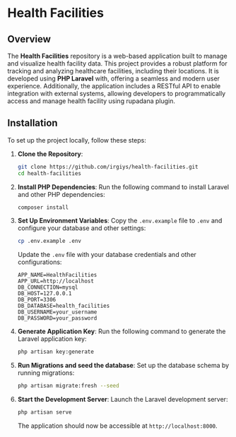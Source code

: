 
# Health Facilities

## Overview
The **Health Facilities** repository is a web-based application built to manage and visualize health facility data. This project provides a robust platform for tracking and analyzing healthcare facilities, including their locations. It is developed using **PHP Laravel** with, offering a seamless and modern user experience.  Additionally, the application includes a RESTful API to enable integration with external systems, allowing developers to programmatically access and manage health facility using rupadana plugin.

## Installation
To set up the project locally, follow these steps:

1. **Clone the Repository**:
   ```bash
   git clone https://github.com/irgiys/health-facilities.git
   cd health-facilities
   ```

2. **Install PHP Dependencies**:
   Run the following command to install Laravel and other PHP dependencies:
   ```bash
   composer install
   ```

3. **Set Up Environment Variables**:
   Copy the `.env.example` file to `.env` and configure your database and other settings:
   ```bash
   cp .env.example .env
   ```
   Update the `.env` file with your database credentials and other configurations:
   ```env
   APP_NAME=HealthFacilities
   APP_URL=http://localhost
   DB_CONNECTION=mysql
   DB_HOST=127.0.0.1
   DB_PORT=3306
   DB_DATABASE=health_facilities
   DB_USERNAME=your_username
   DB_PASSWORD=your_password
   ```

4. **Generate Application Key**:
   Run the following command to generate the Laravel application key:
   ```bash
   php artisan key:generate
   ```

5. **Run Migrations and seed the database**:
   Set up the database schema by running migrations:
   ```bash
   php artisan migrate:fresh --seed
   ```

6. **Start the Development Server**:
   Launch the Laravel development server:
   ```bash
   php artisan serve
   ```
   The application should now be accessible at `http://localhost:8000`.
